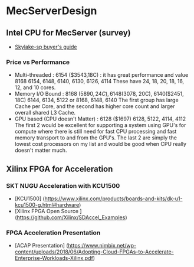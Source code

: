 # MecServerDesign

## Intel CPU for MecServer (survey)
  - [Skylake-sp buyer's guide](https://www.pugetsystems.com/labs/hpc/Intel-Scalable-Processors-Xeon-Skylake-SP-Purley-Buyers-Guide-1077/)

### Price vs Performance 
  - Multi-threaded : 6154 ($3543,18C) : it has great performance and value
    8168 6154, 6148, 6140, 6130, 6126, 4114 These have 24, 18, 20, 18, 16, 12, and 10 cores.
  - Memory I/O Bound : 8168 ($5890, 24C), 6148 ($3078, 20C), 6140($2451, 18C)
    6144, 6134, 5122 or 8168, 6148, 6140 The first group has large Cache per Core, and the second has higher core count and larger overall shared L3 Cache.
  - GPU based (CPU doesn't Matter) : 6128 ($1697)
    6128, 5122, 4114, 4112 The first 2 would be excellent for supporting a system using GPU's for compute where there is still need for fast CPU processing and fast memory transport to and from the GPU's. The last 2 are simply the lowest cost processors on my list and would be good when CPU really doesn't matter much. 

## Xilinx FPGA for Acceleration
### SKT NUGU Acceleration with KCU1500
   - [KCU1500] (https://www.xilinx.com/products/boards-and-kits/dk-u1-kcu1500-g.html#hardware)
   - [Xilinx FPGA Open Source ] (https://github.com/Xilinx/SDAccel_Examples)

### FPGA Acceleration Presentation
   - [ACAP Presentation] (https://www.nimbix.net/wp-content/uploads/2018/06/Adopting-Cloud-FPGAs-to-Accelerate-Enterprise-Workloads-Xilinx.pdf)
